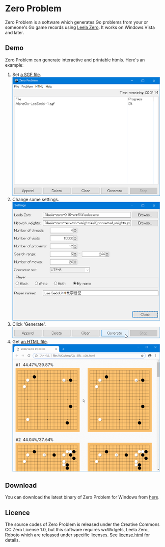 # Zero Problem
Zero Problem is a software which generates Go problems from your or someone's Go game records using [Leela Zero](https://zero.sjeng.org/). It works on Windows Vista and later.

## Demo
Zero Problem can generate interactive and printable htmls. Here's an example:

1. Set [a SGF file](https://colonq.github.io/zero-problem/AlphaGo-LeeSedol-1.sgf).
![1](./docs/1.png)
2. Change some settings.
![2](./docs/2.png)
3. Click 'Generate'.
![3](./docs/3.png)
4. Get [an HTML file](https://colonq.github.io/zero-problem/Go_Elf1_10K.html).
![4](./docs/4.gif)

## Download
You can download the latest binary of Zero Problem for Windows from [here](https://github.com/colonq/zero-problem/releases).

## Licence
The source codes of Zero Problem is released under the Creative Commons CC Zero License 1.0, but this software requires wxWidgets, Leela Zero, Roboto which are released under specific licenses. See [license.html](https://colonq.github.io/zero-problem/Licenses/license.html) for details.

